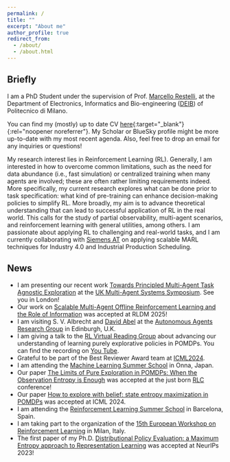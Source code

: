 ```yaml
---
permalink: /
title: ""
excerpt: "About me"
author_profile: true
redirect_from: 
  - /about/
  - /about.html
---
```


Briefly
---
I am a PhD Student under the supervision of Prof. [Marcello Restelli](http://home.deib.polimi.it/restelli/MyWebSite/index.shtml), at the Department of Electronics, Informatics and Bio-engineering
([DEIB](https://www.deib.polimi.it/)) of Politecnico di Milano.

You can find my (mostly) up to date CV [here](/files/Academic_CV.pdf){:target="_blank"}{:rel="noopener noreferrer"}. My Scholar or BlueSky profile might be more up-to-date with my most recent agenda. Also, feel free to drop an email for any inquiries or questions!

My research interest lies in Reinforcement Learning (RL). Generally, I am interested in how to overcome common limitations, such as the need for data abundance (i.e., fast simulation) or centralized training when many agents are involved; these are often rather limiting requirements indeed. More specifically, my current research explores what can be done prior to task specification: what kind of pre-training can enhance decision-making policies to simplify RL. More broadly, my aim is to advance theoretical understanding that can lead to successful application of RL in the real world. This calls for the study of partial observability, multi-agent scenarios, and reinforcement learning with general utilities, among others. I am passionate about applying RL to challenging and real-world tasks, and I am currently collaborating with [Siemens AT](https://new.siemens.com/at/de.html) on applying scalable MARL techniques for Industry 4.0 and Industrial Production Scheduling.


News
---
- I am presenting our recent work [Towards Principled Multi-Agent Task Agnostic Exploration](https://arxiv.org/abs/2502.08365) at the [UK Multi-Agent Systems Symposium](https://www.turing.ac.uk/events/uk-multi-agent-systems-symposium-2025-uk-mas). See you in London!
- Our work on [Scalable Multi-Agent Offline Reinforcement Learning
and the Role of Information](https://arxiv.org/abs/2502.11260) was accepted at RLDM 2025!
- I am visiting S. V. Albrecht and [David Abel](https://david-abel.github.io) at the [Autonomous Agents Research Group](https://agents-lab.org) in Edinburgh, U.K.
- I am giving a talk to the [RL Virtual Reading Group](https://agents.inf.ed.ac.uk/reading-group/) about advancing our understanding of learning purely explorative policies in POMDPs. You can find the recording on [You Tube](https://www.youtube.com/watch?v=hAxd6--b7TM).
- Grateful to be part of the Best Reviewer Award team at [ICML2024](https://icml.cc/virtual/2024/awards_detail).
- I am attending the [Machine Learning Summer School](https://groups.oist.jp/mlss) in Onna, Japan.
- Our paper [The Limits of Pure Exploration in POMDPs: When the Observation Entropy is Enough](https://rlj.cs.umass.edu/2024/papers/RLJ_RLC_2024_95.pdf) was accepted at the just born [RLC](https://rl-conference.cc/2024/index.html) conference!
- Our paper [How to explore with belief: state entropy maximization in POMDPs](https://dl.acm.org/doi/10.5555/3692070.3694469) was accepted at ICML 2024.
- I am attending the [Reinforcement Learning Summer School](https://rlsummerschool.com/) in Barcelona, Spain.
- I am taking part to the organization of the [15th European Workshop on Reinforcement Learning](https://ewrl.wordpress.com/past-ewrl/ewrl15-2022/) in Milan, Italy.
- The first paper of my Ph.D. [Distributional Policy Evaluation: a Maximum Entropy approach to Representation Learning](https://proceedings.neurips.cc/paper_files/paper/2023/hash/2a98af4fea6a24b73af7b588ca95f755-Abstract-Conference.html) was accepted at NeurIPs 2023!

